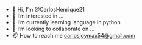 - 👋 Hi, I’m @CarlosHenrique21
- 👀 I’m interested in ...
- 🌱 I’m currently learning language in python
- 💞️ I’m looking to collaborate on ...
- 📫 How to reach me carlosjoymax54@gmail.com

<!---
CarlosHenrique21/CarlosHenrique21 is a ✨ special ✨ repository because its `README.md` (this file) appears on your GitHub profile.
You can click the Preview link to take a look at your changes.
--->
